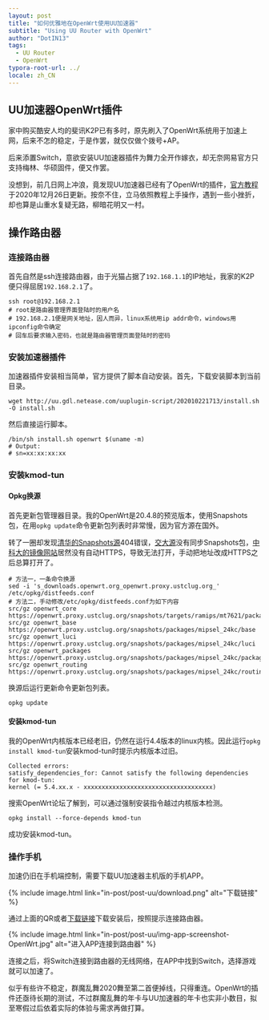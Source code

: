 ```yaml
---
layout: post
title: "如何优雅地在OpenWrt使用UU加速器"
subtitle: "Using UU Router with OpenWrt"
author: "DotIN13"
tags:
  - UU Router
  - OpenWrt
typora-root-url: ../
locale: zh_CN
---
```


## UU加速器OpenWrt插件

家中购买酷安人均的斐讯K2P已有多时，原先刷入了OpenWrt系统用于加速上网，后来不怎的稳定，于是作罢，就仅仅做个拨号+AP。

后来添置Switch，意欲安装UU加速器插件为舞力全开作嫁衣，却无奈网易官方只支持梅林、华硕固件，便又作罢。

没想到，前几日网上冲浪，竟发现UU加速器已经有了OpenWrt的插件，[官方教程](https://router.uu.163.com/app/baike/public/5f963c9304c215e129ca40e8.html)于2020年12月26日更新。按奈不住，立马依照教程上手操作，遇到一些小挫折，却也算是山重水复疑无路，柳暗花明又一村。

## 操作路由器

### 连接路由器

首先自然是ssh连接路由器，由于光猫占据了`192.168.1.1`的IP地址，我家的K2P便只得屈居`192.168.2.1`了。

``` shell
ssh root@192.168.2.1
# root是路由器管理界面登陆时的用户名
# 192.168.2.1便是网关地址，因人而异，linux系统用ip addr命令，windows用ipconfig命令确定
# 回车后要求输入密码，也就是路由器管理页面登陆时的密码
```

### 安装加速器插件

加速器插件安装相当简单，官方提供了脚本自动安装。首先，下载安装脚本到当前目录。

```shell
wget http://uu.gdl.netease.com/uuplugin-script/202010221713/install.sh -O install.sh
```

然后直接运行脚本。

```shell
/bin/sh install.sh openwrt $(uname -m)
# Output:
# sn=xx:xx:xx:xx
```

### 安装kmod-tun

#### Opkg换源

首先更新包管理器目录。我的OpenWrt是20.4.8的预览版本，使用Snapshots包，在用`opkg update`命令更新包列表时非常慢，因为官方源在国外。

转了一圈却发现[清华的Snapshots源](https://mirrors.tuna.tsinghua.edu.cn/openwrt/snapshots/targets/)404错误，[交大源](https://mirror.sjtu.edu.cn/openwrt/snapshots/)没有同步Snapshots包，[中科大的镜像网站](http://mirrors.ustc.edu.cn/openwrt/snapshots/targets/)居然没有自动HTTPS，导致无法打开，手动把地址改成HTTPS之后总算打开了。

```shell
# 方法一，一条命令换源
sed -i 's_downloads.openwrt.org_openwrt.proxy.ustclug.org_' /etc/opkg/distfeeds.conf
# 方法二，手动修改/etc/opkg/distfeeds.conf为如下内容
src/gz openwrt_core https://openwrt.proxy.ustclug.org/snapshots/targets/ramips/mt7621/packages
src/gz openwrt_base https://openwrt.proxy.ustclug.org/snapshots/packages/mipsel_24kc/base
src/gz openwrt_luci https://openwrt.proxy.ustclug.org/snapshots/packages/mipsel_24kc/luci
src/gz openwrt_packages https://openwrt.proxy.ustclug.org/snapshots/packages/mipsel_24kc/packages
src/gz openwrt_routing https://openwrt.proxy.ustclug.org/snapshots/packages/mipsel_24kc/routing
```

换源后运行更新命令更新包列表。

```shell
opkg update
```

#### 安装kmod-tun

我的OpenWrt内核版本已经老旧，仍然在运行4.4版本的linux内核。因此运行`opkg install kmod-tun`安装kmod-tun时提示内核版本过旧。

```shell
Collected errors:
satisfy_dependencies_for: Cannot satisfy the following dependencies for kmod-tun:
kernel (= 5.4.xx.x - xxxxxxxxxxxxxxxxxxxxxxxxxxxxxxxxxxxx)
```

搜索OpenWrt论坛了解到，可以通过强制安装指令越过内核版本检测。

```shell
opkg install --force-depends kmod-tun
```

成功安装kmod-tun。

### 操作手机

加速仍旧在手机端控制，需要下载UU加速器主机版的手机APP。

{% include image.html link="in-post/post-uu/download.png" alt="下载链接" %}

通过上面的QR或者[下载链接](https://adl.netease.com/d/g/uu/c/uu_router?from=qr)下载安装后，按照提示连接路由器。

{% include image.html link="in-post/post-uu/img-app-screenshot-OpenWrt.jpg" alt="进入APP连接到路由器" %}

连接之后，将Switch连接到路由器的无线网络，在APP中找到Switch，选择游戏就可以加速了。

似乎有些许不稳定，群魔乱舞2020舞至第二首便掉线，只得重连。OpenWrt的插件还亟待长期的测试，不过群魔乱舞的年卡与UU加速器的年卡也实非小数目，拟至寒假过后依着实际的体验与需求再做打算。